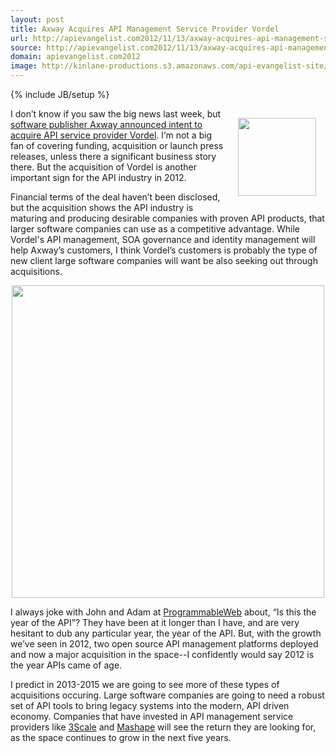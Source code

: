 ```yaml
---
layout: post
title: Axway Acquires API Management Service Provider Vordel
url: http://apievangelist.com2012/11/13/axway-acquires-api-management-service-provider-vordel/
source: http://apievangelist.com2012/11/13/axway-acquires-api-management-service-provider-vordel/
domain: apievangelist.com2012
image: http://kinlane-productions.s3.amazonaws.com/api-evangelist-site/blog/vordel_logo.png
---
```

{% include JB/setup %}
<p><a href="http://www.vordel.com/"><img style="padding: 15px;" src="https://s3.amazonaws.com/kinlane-productions/api-service-providers/vordel/vordel_logo_100x50.jpg" alt="" width="125" align="right" /></a></p>
<p>I don&rsquo;t know if you saw the big news last week, but <a title="software publisher Axway announced intent to acquire API service provider Vordel" href="http://www.vordel.com/company/axway_acquires_vordel.html">software publisher Axway announced intent to acquire API service provider Vordel</a>.  I&rsquo;m not a big fan of covering funding, acquisition or launch press releases, unless there a significant business story there.  But the acquisition of Vordel is another important sign for the API industry in 2012.</p>
<p>Financial terms of the deal haven&rsquo;t been disclosed, but the acquisition shows the API industry is maturing and producing desirable companies with proven API products, that larger software companies can use as a competitive advantage.  While Vordel's API management, SOA governance and identity management will help Axway&rsquo;s customers, I think Vordel&rsquo;s customers is probably the type of new client large software companies will want be also seeking out through acquisitions.</p>
<p><img style="display: block; margin-left: auto; margin-right: auto;" src="https://s3.amazonaws.com/kinlane-productions/api-service-providers/vordel/Axway-Acquires-Vordel_779x119_Secondary.jpg" alt="" width="500" /></p>
<p>I always joke with John and Adam at <a href="http://programmableweb.com">ProgrammableWeb</a> about, &ldquo;Is this the year of the API&rdquo;? They have been at it longer than I have, and are very hesitant to dub any particular year, the year of the API.  But, with the growth we&rsquo;ve seen in 2012, two open source API management platforms deployed and now a major acquisition in the space--I confidently would say 2012 is the year APIs came of age.</p>
<p>I predict in 2013-2015 we are going to see more of these types of acquisitions occuring.  Large software companies are going to need a robust set of API tools to bring legacy systems into the modern, API driven economy.  Companies that have invested in API management service providers like <a title="3Scale" href="http://3scale.net">3Scale</a> and <a title="Mashape" href="http://mashape.com">Mashape</a> will see the return they are looking for, as the space continues to grow in the next five years.</p>
